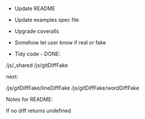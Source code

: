 * Update README

* Update examples spec file

* Upgrade coveralls

* Somehow let user know if real or fake

* Tidy code - DONE:

/js/_shared
/js/gitDiffFake

next:

/js/gitDiffFake/lineDiffFake
/js/gitDiffFake/wordDiffFake

Notes for README:

If no diff returns undefined
